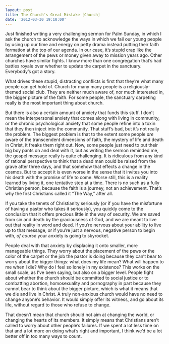 ```yaml
---
layout: post
title: The Church's Great Mistake [Church]
date: '2012-03-30 19:10:00'
---
```



Just finished writing a very challenging sermon for Palm Sunday, in which I ask the church to acknowledge the ways in which we fail our young people by using up our time and energy on petty drama instead putting their faith formation at the top of our agenda. In our case, it’s stupid crap like the arrangement of the pews or money given away to mission years ago. Other churches have similar fights. I know more than one congregation that’s had battles royale over whether to update the carpet in the sanctuary. Everybody’s got a story.

What drives these stupid, distracting conflicts is first that they’re what many people can get hold of. Church for many many people is a religiously-themed social club. They are neither much aware of, nor much interested in, the bigger picture of the faith. For some people, the sanctuary carpeting really is the most important thing about church.

But there is also a certain amount of anxiety that funds this stuff. I don’t mean the interpersonal anxiety that comes along with living in community, or the chronic psychological anxiety that some people refine into a toxin that they then inject into the community. That stuff’s bad, but it’s not really the problem. The biggest problem is that to the extent some people *are* aware of the transcendent dimensions of faith, the mystery of life and death in Christ, it freaks them right out. Now, some people just need to put their big boy pants on and deal with it, but as writing the sermon reminded me, the gospel message really is quite challenging. It is ridiculous from any kind of rational perspective to think that a dead man could be raised from the grave after three days, and that somehow that effects a change in the cosmos. But to accept it is even worse in the sense that it invites you into his death with the promise of life to come. Worse still, this is a reality learned by living it, one tentative step at a time. There is no such as a fully Christian person, because the faith is a journey, not an achievement. That’s why the first Christians called it “The Way,” after all.

If you take the tenets of Christianity seriously (or if you have the misfortune of having a pastor who takes it seriously), you quickly come to the conclusion that it offers precious little in the way of security. We are saved from sin and death by the graciousness of God, and we are meant to live out that reality in word and deed. If you’re nervous about your ability to live up to that message, or if you’re just a nervous, negative person to begin with, *of course* your anxiety is going to skyrocket.

People deal with that anxiety by displacing it onto smaller, more manageable things. They worry about the placement of the pews or the color of the carpet or the job the pastor is doing because they can’t bear to worry about the bigger things: what does my life mean? What will happen to me when I die? Why do I feel so lonely in my existence? This works on the small scale, as I’ve been saying, but also on a bigger level. People fight about whether the church should be committed to social justice or to combatting abortion, homosexuality and pornography in part because they cannot bear to think about the bigger picture, which is what it means that we die and live in Christ. A truly non-anxious church would have no need to change anyone’s behavior. It would simply offer its witness, and go about its life, without regard to those who refuse to change.

That doesn’t mean that church should not aim at changing the world, or changing the hearts of its members. It simply means that Christians aren’t called to worry about other people’s failures. If we spent a lot less time on that and a lot more on doing what’s right and important, I think we’d be a lot better off in too many ways to count.


